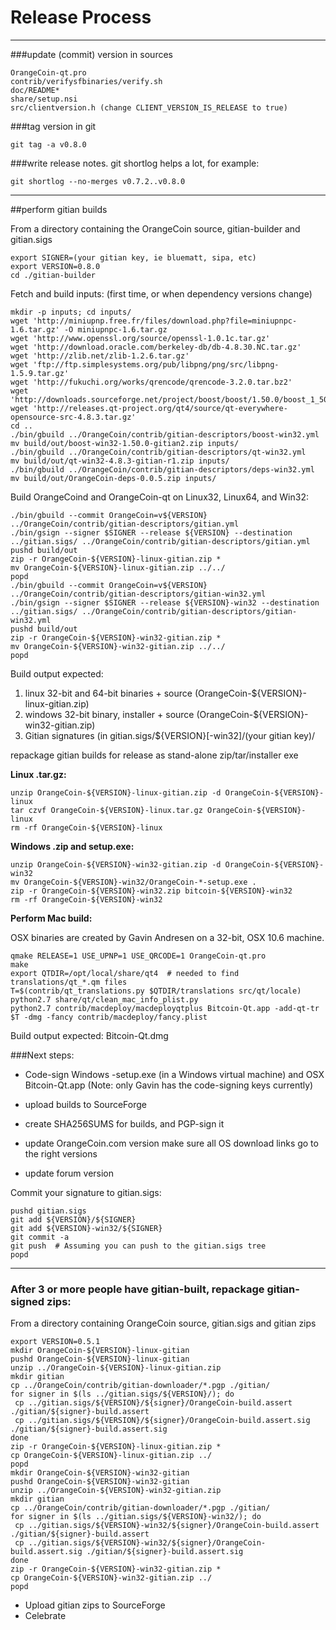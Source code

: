 Release Process
====================

* * *

###update (commit) version in sources


	OrangeCoin-qt.pro
	contrib/verifysfbinaries/verify.sh
	doc/README*
	share/setup.nsi
	src/clientversion.h (change CLIENT_VERSION_IS_RELEASE to true)

###tag version in git

	git tag -a v0.8.0

###write release notes. git shortlog helps a lot, for example:

	git shortlog --no-merges v0.7.2..v0.8.0

* * *

##perform gitian builds

 From a directory containing the OrangeCoin source, gitian-builder and gitian.sigs
  
	export SIGNER=(your gitian key, ie bluematt, sipa, etc)
	export VERSION=0.8.0
	cd ./gitian-builder

 Fetch and build inputs: (first time, or when dependency versions change)

	mkdir -p inputs; cd inputs/
	wget 'http://miniupnp.free.fr/files/download.php?file=miniupnpc-1.6.tar.gz' -O miniupnpc-1.6.tar.gz
	wget 'http://www.openssl.org/source/openssl-1.0.1c.tar.gz'
	wget 'http://download.oracle.com/berkeley-db/db-4.8.30.NC.tar.gz'
	wget 'http://zlib.net/zlib-1.2.6.tar.gz'
	wget 'ftp://ftp.simplesystems.org/pub/libpng/png/src/libpng-1.5.9.tar.gz'
	wget 'http://fukuchi.org/works/qrencode/qrencode-3.2.0.tar.bz2'
	wget 'http://downloads.sourceforge.net/project/boost/boost/1.50.0/boost_1_50_0.tar.bz2'
	wget 'http://releases.qt-project.org/qt4/source/qt-everywhere-opensource-src-4.8.3.tar.gz'
	cd ..
	./bin/gbuild ../OrangeCoin/contrib/gitian-descriptors/boost-win32.yml
	mv build/out/boost-win32-1.50.0-gitian2.zip inputs/
	./bin/gbuild ../OrangeCoin/contrib/gitian-descriptors/qt-win32.yml
	mv build/out/qt-win32-4.8.3-gitian-r1.zip inputs/
	./bin/gbuild ../OrangeCoin/contrib/gitian-descriptors/deps-win32.yml
	mv build/out/OrangeCoin-deps-0.0.5.zip inputs/

 Build OrangeCoind and OrangeCoin-qt on Linux32, Linux64, and Win32:
  
	./bin/gbuild --commit OrangeCoin=v${VERSION} ../OrangeCoin/contrib/gitian-descriptors/gitian.yml
	./bin/gsign --signer $SIGNER --release ${VERSION} --destination ../gitian.sigs/ ../OrangeCoin/contrib/gitian-descriptors/gitian.yml
	pushd build/out
	zip -r OrangeCoin-${VERSION}-linux-gitian.zip *
	mv OrangeCoin-${VERSION}-linux-gitian.zip ../../
	popd
	./bin/gbuild --commit OrangeCoin=v${VERSION} ../OrangeCoin/contrib/gitian-descriptors/gitian-win32.yml
	./bin/gsign --signer $SIGNER --release ${VERSION}-win32 --destination ../gitian.sigs/ ../OrangeCoin/contrib/gitian-descriptors/gitian-win32.yml
	pushd build/out
	zip -r OrangeCoin-${VERSION}-win32-gitian.zip *
	mv OrangeCoin-${VERSION}-win32-gitian.zip ../../
	popd

  Build output expected:

  1. linux 32-bit and 64-bit binaries + source (OrangeCoin-${VERSION}-linux-gitian.zip)
  2. windows 32-bit binary, installer + source (OrangeCoin-${VERSION}-win32-gitian.zip)
  3. Gitian signatures (in gitian.sigs/${VERSION}[-win32]/(your gitian key)/

repackage gitian builds for release as stand-alone zip/tar/installer exe

**Linux .tar.gz:**

	unzip OrangeCoin-${VERSION}-linux-gitian.zip -d OrangeCoin-${VERSION}-linux
	tar czvf OrangeCoin-${VERSION}-linux.tar.gz OrangeCoin-${VERSION}-linux
	rm -rf OrangeCoin-${VERSION}-linux

**Windows .zip and setup.exe:**

	unzip OrangeCoin-${VERSION}-win32-gitian.zip -d OrangeCoin-${VERSION}-win32
	mv OrangeCoin-${VERSION}-win32/OrangeCoin-*-setup.exe .
	zip -r OrangeCoin-${VERSION}-win32.zip bitcoin-${VERSION}-win32
	rm -rf OrangeCoin-${VERSION}-win32

**Perform Mac build:**

  OSX binaries are created by Gavin Andresen on a 32-bit, OSX 10.6 machine.

	qmake RELEASE=1 USE_UPNP=1 USE_QRCODE=1 OrangeCoin-qt.pro
	make
	export QTDIR=/opt/local/share/qt4  # needed to find translations/qt_*.qm files
	T=$(contrib/qt_translations.py $QTDIR/translations src/qt/locale)
	python2.7 share/qt/clean_mac_info_plist.py
	python2.7 contrib/macdeploy/macdeployqtplus Bitcoin-Qt.app -add-qt-tr $T -dmg -fancy contrib/macdeploy/fancy.plist

 Build output expected: Bitcoin-Qt.dmg

###Next steps:

* Code-sign Windows -setup.exe (in a Windows virtual machine) and
  OSX Bitcoin-Qt.app (Note: only Gavin has the code-signing keys currently)

* upload builds to SourceForge

* create SHA256SUMS for builds, and PGP-sign it

* update OrangeCoin.com version
  make sure all OS download links go to the right versions

* update forum version

Commit your signature to gitian.sigs:

	pushd gitian.sigs
	git add ${VERSION}/${SIGNER}
	git add ${VERSION}-win32/${SIGNER}
	git commit -a
	git push  # Assuming you can push to the gitian.sigs tree
	popd

-------------------------------------------------------------------------

### After 3 or more people have gitian-built, repackage gitian-signed zips:

From a directory containing OrangeCoin source, gitian.sigs and gitian zips

	export VERSION=0.5.1
	mkdir OrangeCoin-${VERSION}-linux-gitian
	pushd OrangeCoin-${VERSION}-linux-gitian
	unzip ../OrangeCoin-${VERSION}-linux-gitian.zip
	mkdir gitian
	cp ../OrangeCoin/contrib/gitian-downloader/*.pgp ./gitian/
	for signer in $(ls ../gitian.sigs/${VERSION}/); do
	 cp ../gitian.sigs/${VERSION}/${signer}/OrangeCoin-build.assert ./gitian/${signer}-build.assert
	 cp ../gitian.sigs/${VERSION}/${signer}/OrangeCoin-build.assert.sig ./gitian/${signer}-build.assert.sig
	done
	zip -r OrangeCoin-${VERSION}-linux-gitian.zip *
	cp OrangeCoin-${VERSION}-linux-gitian.zip ../
	popd
	mkdir OrangeCoin-${VERSION}-win32-gitian
	pushd OrangeCoin-${VERSION}-win32-gitian
	unzip ../OrangeCoin-${VERSION}-win32-gitian.zip
	mkdir gitian
	cp ../OrangeCoin/contrib/gitian-downloader/*.pgp ./gitian/
	for signer in $(ls ../gitian.sigs/${VERSION}-win32/); do
	 cp ../gitian.sigs/${VERSION}-win32/${signer}/OrangeCoin-build.assert ./gitian/${signer}-build.assert
	 cp ../gitian.sigs/${VERSION}-win32/${signer}/OrangeCoin-build.assert.sig ./gitian/${signer}-build.assert.sig
	done
	zip -r OrangeCoin-${VERSION}-win32-gitian.zip *
	cp OrangeCoin-${VERSION}-win32-gitian.zip ../
	popd

- Upload gitian zips to SourceForge
- Celebrate 
